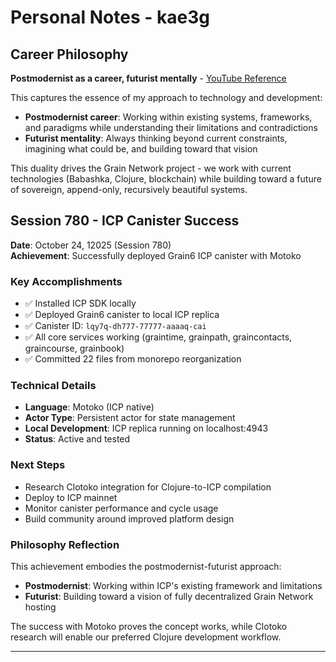# Personal Notes - kae3g

## Career Philosophy

**Postmodernist as a career, futurist mentally** - [YouTube Reference](https://www.youtube.com/watch?v=DR_yTQ0SYVA)

This captures the essence of my approach to technology and development:

- **Postmodernist career**: Working within existing systems, frameworks, and paradigms while understanding their limitations and contradictions
- **Futurist mentality**: Always thinking beyond current constraints, imagining what could be, and building toward that vision

This duality drives the Grain Network project - we work with current technologies (Babashka, Clojure, blockchain) while building toward a future of sovereign, append-only, recursively beautiful systems.

## Session 780 - ICP Canister Success

**Date**: October 24, 12025 (Session 780)  
**Achievement**: Successfully deployed Grain6 ICP canister with Motoko

### Key Accomplishments
- ✅ Installed ICP SDK locally
- ✅ Deployed Grain6 canister to local ICP replica
- ✅ Canister ID: `lqy7q-dh777-77777-aaaaq-cai`
- ✅ All core services working (graintime, grainpath, graincontacts, graincourse, grainbook)
- ✅ Committed 22 files from monorepo reorganization

### Technical Details
- **Language**: Motoko (ICP native)
- **Actor Type**: Persistent actor for state management
- **Local Development**: ICP replica running on localhost:4943
- **Status**: Active and tested

### Next Steps
- Research Clotoko integration for Clojure-to-ICP compilation
- Deploy to ICP mainnet
- Monitor canister performance and cycle usage
- Build community around improved platform design

### Philosophy Reflection
This achievement embodies the postmodernist-futurist approach:
- **Postmodernist**: Working within ICP's existing framework and limitations
- **Futurist**: Building toward a vision of fully decentralized Grain Network hosting

The success with Motoko proves the concept works, while Clotoko research will enable our preferred Clojure development workflow.

---
